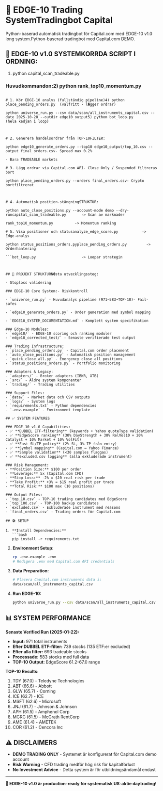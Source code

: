 # 🎯 EDGE-10 Trading SystemTradingbot Capital



Python-baserad automatisk tradingbot för Capital.com med EDGE-10 v1.0 long system.Python-baserad tradingbot med Capital.com DEMO.



## 🚀 EDGE-10 v1.0 SYSTEMKORRDA SCRIPT I ORDNING:

1) python capital_scan_tradeable.py

### Huvudkommandon:2) python rank_top10_momentum.py

```bash3) python analyze_edge_score.py

# 1. Kör EDGE-10 analys (fullständig pipeline)4) python place_pending_orders.py  (valfritt - l�gger ordrar)

python universe_run.py --csv data/scan/all_instruments_capital.csv --date 2025-10-28 --outdir edge10_output5) python bot_loop.py              (hela kedjan i loop)



# 2. Generera handelsordrar från TOP-10FILTER:

python edge10_generate_orders.py --top10 edge10_output/top_10.csv --output final_orders.csv- Spread max 0.2%

- Bara TRADEABLE markets

# 3. Lägg ordrar via Capital.com API- Close Only / Suspended filtreras bort

python place_pending_orders.py --orders final_orders.csv- Crypto bortfiltrerat



# 4. Automatisk position-stängningSTRUKTUR:

python auto_close_positions.py --account-mode demo --dry-runcapital_scan_tradeable.py       -> Scan av marknader

rank_top10_momentum.py          -> Momentum ranking

# 5. Visa positioner och statusanalyze_edge_score.py           -> Edge-analys

python status_positions_orders.pyplace_pending_orders.py         -> Orderhantering

```bot_loop.py                     -> Loopar strategin



## 📁 PROJEKT STRUKTURN�sta utvecklingssteg:

- Stoploss validering

### EDGE-10 Core System:- Riskkontroll

- `universe_run.py` - Huvudanalys pipeline (971→583→TOP-10)- Fail-safes

- `edge10_generate_orders.py` - Order generation med symbol mapping

- `EDGE10_SYSTEM_DOCUMENTATION.md` - Komplett system specifikation

### Edge-10 Modules:
- `edge10/` - EDGE-10 scoring och ranking moduler
- `edge10_corrected_test/` - Senaste verifierade test output

### Trading Infrastructure:
- `place_pending_orders.py` - Capital.com order placement
- `auto_close_positions.py` - Automatisk position management  
- `quick_close_all.py` - Emergency close all positions
- `status_positions_orders.py` - Portfolio monitoring

### Adapters & Legacy:
- `adapters/` - Broker adapters (IBKR, XTB)
- `src/` - Äldre system komponenter
- `trading/` - Trading utilities

### Support Files:
- `data/` - Market data och CSV outputs
- `logs/` - System logs
- `requirements.txt` - Python dependencies
- `.env.example` - Environment template

## ✅ SYSTEM FEATURES

### EDGE-10 v1.0 Capabilities:
- ✅ **DUBBEL ETF-filtering** (keywords + Yahoo quoteType validation)
- ✅ **EdgeScore ranking** (30% DayStrength + 30% RelVol10 + 20% Catalyst + 10% Market + 10% VolFit)
- ✅ **Fast SL/TP policy** (2% SL, 3% TP från entry)
- ✅ **Symbol mapping** (Capital.com ↔ Yahoo Finance)
- ✅ **Sample validation** (<30 samples flaggas)
- ✅ **excluded.csv logging** (alla exkluderade instrument)

### Risk Management:
- **Position Size:** $100 per order
- **Leverage:** 5x (Capital.com CFD)
- **Stop Loss:** -2% = $10 real risk per trade
- **Take Profit:** +3% = $15 real profit per trade
- **Total Risk:** $100 max (10 positions)

### Output Files:
- `top_10.csv` - TOP-10 trading candidates med EdgeScore
- `top_100.csv` - TOP-100 backup candidates  
- `excluded.csv` - Exkluderade instrument med reasons
- `final_orders.csv` - Trading orders för Capital.com

## 🛠️ SETUP

1. **Install Dependencies:**
   ```bash
   pip install -r requirements.txt
   ```

2. **Environment Setup:**
   ```bash
   cp .env.example .env
   # Redigera .env med Capital.com API credentials
   ```

3. **Data Preparation:**
   ```bash
   # Placera Capital.com instruments data i:
   data/scan/all_instruments_capital.csv
   ```

4. **Run EDGE-10:**
   ```bash
   python universe_run.py --csv data/scan/all_instruments_capital.csv --date 2025-10-28 --outdir edge10_output
   ```

## 📊 SYSTEM PERFORMANCE

**Senaste Verified Run (2025-01-22):**
- **Input:** 971 total instruments
- **Efter DUBBEL ETF-filter:** 739 stocks (135 ETF:er excluded)
- **Efter alla filter:** 693 tradeable stocks
- **Processade:** 583 stocks med full data
- **TOP-10 Output:** EdgeScore 61.2-67.0 range

**TOP-10 Results:**
1. TDY (67.0) - Teledyne Technologies
2. ABT (66.6) - Abbott  
3. GLW (65.7) - Corning
4. ICE (62.7) - ICE
5. MSFT (62.6) - Microsoft
6. JNJ (61.7) - Johnson & Johnson
7. APH (61.5) - Amphenol Corp
8. MGRC (61.5) - McGrath RentCorp
9. AME (61.4) - AMETEK
10. COR (61.2) - Cencora Inc

## ⚠️ DISCLAIMERS

- **DEMO TRADING ONLY** - Systemet är konfigurerat för Capital.com demo account
- **Risk Warning** - CFD trading medför hög risk för kapitalförlust
- **No Investment Advice** - Detta system är för utbildningsändamål endast

---

**🎯 EDGE-10 v1.0 är production-ready för systematisk US-aktie daytrading!**